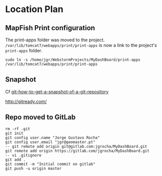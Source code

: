 # Location Plan

## MapFish Print configuration

The print-apps folder was moved to the project.
`/var/lib/tomcat7/webapps/print/print-apps` is now a link to the project's `print-apps` folder.

```
sudo ln -s /home/jgr/WebstormProjects/MyDashBoard/print-apps /var/lib/tomcat7/webapps/print/print-apps
```

## Snapshot

Cf [git-how-to-get-a-snapshot-of-a-git-repository](git-how-to-get-a-snapshot-of-a-git-repository)

http://gitready.com/

## Repo moved to GitLab

```
rm -rf .git
git init
git config user.name "Jorge Gustavo Rocha"
git config user.email "jgr@geomaster.pt"
-- git remote add origin git@gitlab.com:jgrocha/MyDashBoard.git
git remote add origin https://gitlab.com/jgrocha/MyDashBoard.git
-- vi .gitignore
git add .
git commit -m "Initial commit on gitlab"
git push -u origin master
```
